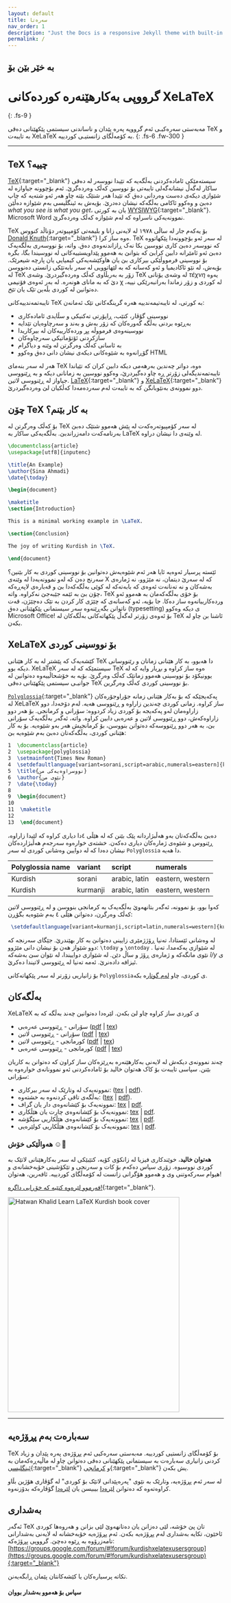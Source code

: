 ```yaml
---
layout: default
title: سەرەتا
nav_order: 1
description: "Just the Docs is a responsive Jekyll theme with built-in search that is easily customizable and hosted on GitHub Pages."
permalink: /
---
```


## بە خێر بێن بۆ
# گرووپی بەکارهێنەرە کوردەکانی XeLaTeX
{: .fs-9 }

مەبەستی سەرەکیـی ئەم گرووپە پەرە پێدان و ناساندنی سیستمی پێکهێنانی دەقی TeX و بە تایبەت XeLaTeX بە کۆمەڵگای زانستیـی کوردییە.
{: .fs-6 .fw-300 }

<!-- [دەست پێ کردن](#getting-started){: .btn .btn-primary .fs-5 .mb-4 .mb-md-0 .mr-2 } [View it on GitHub](https://github.com/pmarsceill/just-the-docs){: .btn .fs-5 .mb-4 .mb-md-0 } -->

---

## TeX چییە؟

[TeX](https://en.wikipedia.org/wiki/TeX){:target="_blank"} سیستەمێکی ئامادەکردنی بەڵگەیە کە تێیدا نووسەر لە دەقی ساکار لەگەڵ نیشانەگەلی تایبەتی بۆ نووسین کەڵک وەردەگرێ. ئەم بۆچوونە جیاوازە لە شێوازی دیکەی دەست وەردانی دەق کە تێیدا هەر شتێک بێتە چاو هەر ئەو شتەیە کە چاپ دەبێ و وەکوو ئاکامی بەڵگەکە نیشان دەدرێ. بۆیەش بە ئینگلیسی بەم شێوازە دەڵێن *what you see is what you get*، یان بە کورتی [WYSIWYG](https://en.wikipedia.org/wiki/WYSIWYG){:target="_blank"}. Microsoft Word نموونەیەکی ناسراوە کە لەم شێوازە کەڵک وەردەگرێ.

TeX بۆ یەکەم جار لە ساڵی ١٩٧٨ لە لایەنی زانا و بلیمەتی کۆمپیوتەر دۆناڵد کنووس [Donald Knuth](https://en.wikipedia.org/wiki/Donald_Knuth){:target="_blank"} ەوە ساز کرا. TeX لە سەر ئەو بۆچوونەدا پێکهاتووە کە نووسەر دەبێ کاری نووسین بکا نەک ڕازاندنەوەی دەق. واتە، بۆ نووسەری بەڵگەیەک دەبێ ئەو ئامێرانە دابین کرابێ کە بتوانێ بە هەموو پێداویستییەکانی لە نووسیندا بگا، بگرە بۆ نووسینی فرمووڵێکی بیرکاری بێ یان هاوکێشەیەکی کیمیایی یان پارچە شیعرێک. بۆیەش، لە نێو ئاکادیمیا و ئەو کەسانه کە بە لێهاتوویی لە سەر بابەتێکی زانستی دەنووسن لە TeX زۆر بە بەربڵاوی کەڵک وەردەگیردرێ. وشەی TeX لە وشەی یۆنانی *τέχνη* یەوە دێ کە بە مانای هونەرە. لە بەر ئەوەی فۆنیمی χ لە کوردی و زۆر زماندا بەرانبەرێکی نییە، دەتوانین لە کوردی بڵەین *تێک* یان *تێخ*.

تایبەتمەندییەکانی TeX بە کورتی، لە تایبەتیمەندییە هەرە گرینگەکانی تێک ئەمانەن:

<ul>
  <li><span> نووسینی گۆڤار، کتێب، ڕاپۆرتی تەکنیکی و سڵایدی ئامادەکاری</span></li>
  <li><span> بەڕێوە بردنی بەڵگە گەورەکان کە زۆر بەش و بەند و سەرچاوەیان تێدایە</span></li>
  <li><span>  نووسینەوەی فرمووڵە پڕ وردەکارییەکان لە بیرکاریدا</span></li>
  <li><span> سازکردنی ئۆتۆماتیکی سەرچاوەکان</span></li>
  <li><span> بە ئاسانی کەڵک وەرگرتن لە وێنە و دیاگرام</span></li>
  <li><span>  گۆڕانەوە بە شێوەکانی دیکەی نیشان دانی دەق وەکوو HTML</span></li>
</ul>

هەر لە سەر بنەمای TeX ەوە، دواتر چەندین بەرهەمی دیکە دابین کران کە تێیاندا تایبەتمەندیگەلی زۆرتر ڕە چاو دەگیردرێ، وەکوو نووسین بە زمانانی دیکە و بە ڕێنووسی جیاواز لە ڕێنووسی لاتین.  [LaTeX](https://en.wikipedia.org/wiki/LaTeX){:target="_blank"} و [XeLaTeX](https://en.wikipedia.org/wiki/XeTeX){:target="_blank"} دوو نموونەی بەنێوبانگن کە بە تایبەت لەم سەردەمەدا کەڵکیان لێ وەردەگیردرێ.


## چۆن TeX بە کار بێنم؟

بۆ کەڵک وەرگرتن لە TeX لە سەر کۆمپیوتەرەکەت لە پێش هەموو شتێک دەبێ بەرنامەکەت دامەزراندبێ. بەڵگەیەکی ساکار بە LaTeX لە وێنەی دا نیشان دراوە.

```tex
\documentclass{article}
\usepackage[utf8]{inputenc}

\title{An Example}
\author{Sina Ahmadi}
\date{\today}

\begin{document}

\maketitle
\section{Introduction}

This is a minimal working example in \LaTeX.

\section{Conclusion}

The joy of writing Kurdish in \TeX.

\end{document}
```


ئێستە پرسیار ئەوەیە ئایا هەر ئەم شێوەیەش دەتوانین بۆ نووسینی کوردی بە کار بێنین؟ سەرنج دەن کە لەو نموونەیەدا لە وێنەی X کە لە سەرێ دیتمان، نە مێژوو، نە ژمارەی بەشەکان و نە تەنانەت ئەوەی کە بابەتەکە لە کوێی بەڵگەکەدا بێ و قەبارەی لاپەڕەکە چۆن بێ بە ئێمە جێبەجێ نەکراوە. واتە، TeX بۆ خۆی بەڵگەکەمان بە هەموو ئەو وردەکارییانەوە ساز دەکا. جا بۆیە، ئەو کەسانەی کە چێژی کار کردن بە تێک دەچێژن، قەت ناتوانن بگەڕێنەوە سەر سیستمانی پێکهێنانی دەق (typesetting)  ی دیکە وەکوو Microsoft Office! بۆ ئەوەی زۆرتر لەگەڵ پێکهاتەکانی بەڵگەکان لە TeX ئاشنا بن چاو لە بکەن.



## XeLaTeX بۆ نووسینی کوردی

 کێشەیەک کە پێشتر لە بە کار هێنانی  TeX دا هەبوو، بە کار هێنانی زمانان و رێنووسانی دیکە بوو. XeLaTeX سیستمێکە کە لە سەر TeX ەوە ساز کراوە و بڕیار وایە کە لە یوونیکۆد بۆ نووسینی هەموو زمانێک کەڵک وەرگرێ. بۆیە بە خۆشحاڵییەوە دەتوانین لە جوانیـی سیستمی پێکهێنانی دەقی TeX بۆ نووسینی کوردی کەڵک وەرگرین.

[`Polyglossia`](https://github.com/reutenauer/polyglossia){:target="_blank"}  پەکەیجێکە کە بۆ بەکار هێنانی زمانە جۆراوجۆرەکان لە XeLaTeX ساز کراوە.   زمانی کوردی چەندین زاراوە و ڕێنووسی هەیە. لەم دۆخەدا، دوو زاراوەمان لەو پەکەیجە بۆ کوردی زیاد کردووە: سۆرانی و کرمانجی. بۆ هەر دوو زاراوەکەش، دوو ڕێنووسی لاتین و عەرەبی دابین کراوە. واتە، ئەگەر بەڵگەیەک سۆرانی بێ، بە هەر دوو ڕێنووسەکە دەتوانن بنووسن، بۆ کرمانجیش هەر بەو شێوەیە. بۆ بە کار هێنانی کوردی، بەڵگەکەتان دەبێ بەم شێوەیە بێ:

```tex
1  \documentclass{article}
2  \usepackage{polyglossia}
3  \setmainfont{Times New Roman}
4  \setdefaultlanguage[variant=sorani,script=arabic,numerals=eastern]{kurdish}
5  \title{نووسراوەیەکی من}
6  \author{نێوی من}
7  \date{\today}
8
9  \begin{document}
10
11  \maketitle
12
13  \end{document}
```


دەبێ بەڵگەکەتان بەو هەڵبژاردانە پێک بێنن کە لە هێڵی ٤دا دیاری کراوە کە لێیدا زاراوە، ڕێنووس و شێوەی ژمارەکان دیاری دەکەن. خشتەی  خوارەوە سەرجەم هەڵبژاردەکان نیشان دەدا کە لە دوایین وەشانی کوردی لە سەر
`Polyglossia` دا هەیە.

| Polyglossia name        | variant          | script | numerals |
|:-------------|:------------------|:------| :------- |
| Kurdish          | sorani | arabic, latin  | eastern, western |
| Kurdish | kurmanji  | arabic, latin  | eastern, western |



کەوا بوو، بۆ نموونە، ئەگەر بتانهەوێ بەڵگەیەک بە کرمانجی بنووسن و لە ڕێنووسی لاتین کەڵک وەرگرن، دەتوانن هێڵی ٤ بەم شێوەیە بگۆڕن:

```tex
 \setdefaultlanguage[variant=kurmanji,script=latin,numerals=western]{kurdish}
```

لە وەشانی ئێستادا، تەنیا ڕۆژژمێری زایینی دەتوانێ بە کار بهێندرێ. جێگای سەرنجە کە دوو شێواز هەن بۆ نیشان دانی مێژوو: `\today` و `\ontoday` . لە شێوازی یەکەمدا، تەنیا نێوی مانگەکە و ژمارەی ڕۆژ و ساڵ دێن. لە شێوازی دواییندا، لە نێوان سێ بەشەکە *î/y* ی ئیزافە دادەنرێ. ئەمە تەنیا لە ڕێنووسی لاتیندا دەکرێ.

بۆ زانیاریی زۆرتر لە سەر پێکهاتەکانی `Polyglossia`ی کوردی، چاو [لەم گوتار](https://kurdishxelatex.github.io/assets/Kurdish_XeLaTeX_English.pdf)ە بکە.

## بەڵگەکان

XeLaTeX ی کوردی ساز کراوە چاو لێ بکەن.
 لێرەدا دەتوانین چەند بەڵگە کە بە

 <ul>
   <li>
     <span>
     سۆرانی - ڕێنووسی عەرەبی
     (<a href="https://github.com/KurdishXeLaTeX/Support/blob/master/docs/Kurdish_XeLaTeX_Sorani_Arabic.pdf" rel="noopener noreferrer" target="_blank">pdf</a> | <a href="https://github.com/KurdishXeLaTeX/Support/blob/master/docs/Kurdish_XeLaTeX_Sorani_Arabic.tex" rel="noopener noreferrer" target="_blank">tex</a>)
     </span>
   </li>
   <li>
     <span>
     سۆرانی - ڕێنووسی لاتین
     (<a href="https://github.com/KurdishXeLaTeX/Support/blob/master/docs/Kurdish_XeLaTeX_Sorani_Latin.pdf" rel="noopener noreferrer" target="_blank">pdf</a> | <a href="https://github.com/KurdishXeLaTeX/Support/blob/master/docs/Kurdish_XeLaTeX_Sorani_Latin.tex" rel="noopener noreferrer" target="_blank">tex</a>)
     </span>
   </li>
   <li>
     <span>
     کورمانجی - ڕێنووسی لاتین
     (<a href="https://github.com/KurdishXeLaTeX/Support/blob/master/docs/Kurdish_XeLaTeX_Kurmanji_Latin.pdf" rel="noopener noreferrer" target="_blank">pdf</a> | <a href="https://github.com/KurdishXeLaTeX/Support/blob/master/docs/Kurdish_XeLaTeX_Kurmanji_Latin.tex" rel="noopener noreferrer" target="_blank">tex</a>)
     </span>
   </li>
   <li>
     <span>
     کورمانجی - ڕێنووسی عەرەبی
 	(<a href="https://github.com/KurdishXeLaTeX/Support/blob/master/docs/Kurdish_XeLaTeX_Kurmanji_Arabic.pdf" rel="noopener noreferrer" target="_blank">pdf</a> | <a href="https://github.com/KurdishXeLaTeX/Support/blob/master/docs/Kurdish_XeLaTeX_Kurmanji_Arabic.tex" rel="noopener noreferrer" target="_blank">tex</a>)
     </span>
   </li>
 </ul>


چەند نموونەی دیکەش لە لایەنی بەکارهێنەرە بەڕێزەکان ساز کراون کە دەتوانن بە کاریان بێنن. سپاسی تایبەت بۆ کاک هەتوان خالید بۆ ئامادەکردنی ئەو نموونانەی خوارەوە بە سۆرانی: 

<ul>
    <li>
      <span>
      نموونەیەک لە وتارێک لە سەر بیرکاری: (<a href="https://github.com/KurdishXeLaTeX/Support/blob/master/docs/sin_math_Sorani_Arab.tex" rel="noopener noreferrer" target="_blank">tex</a> | <a href="https://github.com/KurdishXeLaTeX/Support/blob/master/docs/sin_math_Sorani_Arab.pdf" rel="noopener noreferrer" target="_blank">pdf</a>). 
      </span>
    </li>
    <li>
      <span>
      بەڵگەی تاقی کردنەوە بە خشتەوە: (<a href="https://github.com/KurdishXeLaTeX/Support/blob/master/docs/exam_Sorani_Arabic.tex" rel="noopener noreferrer" target="_blank">tex</a> | <a href="https://github.com/KurdishXeLaTeX/Support/blob/master/docs/exam_Sorani_Arabic.pdf" rel="noopener noreferrer" target="_blank">pdf</a>).
      </span>
    </li>
    <li>
      <span>
      نموونەیەک بۆ کێشانەوەی دار یان گراف:  <a href="https://github.com/KurdishXeLaTeX/Support/blob/master/docs/tree_Sorani_Arabic.tex" rel="noopener noreferrer" target="_blank">tex</a> | <a href="https://github.com/KurdishXeLaTeX/Support/blob/master/docs/tree_Sorani_Arabic.pdf" rel="noopener noreferrer" target="_blank">pdf</a>. 
      </span>
    </li>
    <li>
      <span>
      نموونەیەک بۆ کێشانەوەی چارت یان هێڵکاری: <a href="https://github.com/KurdishXeLaTeX/Support/blob/master/docs/plots_Sorani_Arabic.tex" rel="noopener noreferrer" target="_blank">tex</a> | <a href="https://github.com/KurdishXeLaTeX/Support/blob/master/docs/plots_Sorani_Arabic.pdf" rel="noopener noreferrer" target="_blank">pdf</a>. 
      </span>
    </li>
    <li>
      <span>
      نموونەیەک بۆ کێشانەوەی هێڵکاریی سێگۆشە:  <a href="https://github.com/KurdishXeLaTeX/Support/blob/master/docs/triangle_Sorani_Arabic.tex" rel="noopener noreferrer" target="_blank">tex</a> | <a href="https://github.com/KurdishXeLaTeX/Support/blob/master/docs/triangle_Sorani_Arabic.pdf" rel="noopener noreferrer" target="_blank">pdf</a>. 
      </span>
    </li>
    <li>
      <span>
      نموونەیەک بۆ کێشانەوەی هێڵکاریی کولێرەیی:  <a href="https://github.com/KurdishXeLaTeX/Support/blob/master/docs/piecharts_Sorani_Arabic.tex" rel="noopener noreferrer" target="_blank">tex</a> | <a href="https://github.com/KurdishXeLaTeX/Support/blob/master/docs/piecharts_Sorani_Arabic.pdf" rel="noopener noreferrer" target="_blank">pdf</a>. 
      </span>
    </li>
</ul>


### هەواڵێکی خۆش ☺️🎉
**هەتوان خالید**، خوێندکاری فیزیا لە زانکۆی کۆیە، کتێبێکی لە سەر بەکارهێنانی لاتێک بە کوردی نووسیوە. زۆری سپاس دەکەم بۆ کات و سەرنجی و تێکۆشینی خۆبەخشانەی و هیوام سەرکەوتنی وی و هەموو هۆگرانی زانست لە کۆمەڵگای کوردییە. ئافەرین، هەتوان!

[فەرموو لێرەوە کتێبە کە خۆڕایی داگرە!](https://raw.githubusercontent.com/KurdishXeLaTeX/kurdishxelatex.github.io/master/assets/Learn_Latex_Kurdish-Hatwan_Khalid-V01-2022.pdf){:target="_blank"}.

<a href="https://raw.githubusercontent.com/KurdishXeLaTeX/kurdishxelatex.github.io/master/assets/Learn_Latex_Kurdish-Hatwan_Khalid-V01-2022.pdf" target="_blank">
  <img src="https://raw.githubusercontent.com/KurdishXeLaTeX/kurdishxelatex.github.io/master/assets/Learn_Latex_Kurdish-Hatwan_Khalid-V01-2022_cover.png" 
       width="400" 
       height="500"
       alt= "Hatwan Khalid Learn LaTeX Kurdish book cover"/>
</a>

---

## سەبارەت بەم پڕۆژەیە

TeX بۆ کۆمەڵگای زانستیی کوردییە.  مەبەستی سەرەکیی ئەم پڕۆژەی پەرە پێدان و زیاد کردنی زانیاری سەبارەت بە سیستمانی پێکهێنانی دەقی
دەتوانن چاو لە ماڵپەڕەکەمان بە [ئینگلیسی](https://kurdishxelatex.github.io){:target="_blank"} و  [کرمانجی](https://kurdishxelatex.github.io/Kurmanji){:target="_blank"} یش بکەن.

لە سەر ئەم پڕۆژەیە، وتارێک بە نێوی "پەرەپێدانی لاتێک بۆ کوردی" لە گۆڤاری هۆژین بڵاو کراوەتەوە کە دەتوانن [لێرەدا](https://hojan.org/j09/b14/) بیبیسن یان [لێرەدا](https://hojan.org/hojin/mag-no-9-10/) گۆڤارەکە بدۆزنەوە.

## بەشداری

ئەگەر TeX تان پێ خۆشە، لێی دەزانن یان دەتانهەوێ لێی بزانن و هەروەها کوردی ئاخێون، تکایە بەشداری لەم پڕۆژەیە بکەن. ئەم پڕۆژەیە خۆبەخشانە لە لایەنی بەشدارانی تامەزرۆوە بە ڕێوە دەچێ. گرووپی پڕۆژەکە: [https://groups.google.com/forum/#!forum/kurdishxelatexusersgroup](https://groups.google.com/forum/#!forum/kurdishxelatexusersgroup){:target="_blank"}

تکاتە پرسیارەکان یا کێشەکانتان پێمان ڕابگەیەنن.

<!-- Read more about becoming a contributor in [our GitHub repo](https://github.com/pmarsceill/just-the-docs#contributing). -->

#### سپاس بۆ هەموو بەشدار بووان




<script src='https://storage.ko-fi.com/cdn/scripts/overlay-widget.js'></script>
<script>
  kofiWidgetOverlay.draw('sinaahmadi', {
    'type': 'floating-chat',
    'floating-chat.donateButton.text': 'Support me',
    'floating-chat.donateButton.background-color': '#00b9fe',
    'floating-chat.donateButton.text-color': '#fff'
  });
</script>

